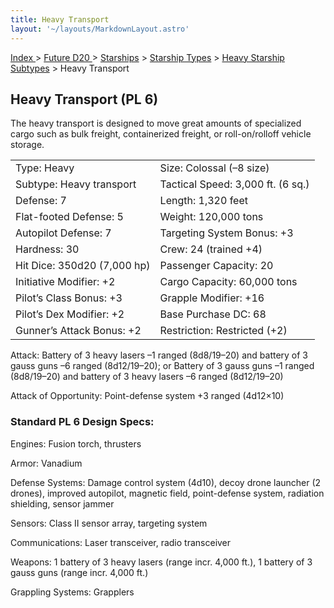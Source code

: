 ```yaml
---
title: Heavy Transport
layout: '~/layouts/MarkdownLayout.astro'
---
```


[ Index ](/) > [ Future D20 ](/future.d20.srd) > [Starships](/future.d20.srd/starships) > [Starship Types](/future.d20.srd/starships/starship) > [Heavy Starship Subtypes](/future.d20.srd/starships/starship.types/heavy.starship) > Heavy Transport

## Heavy Transport (PL 6)

The heavy transport is designed to move great amounts of specialized cargo
such as bulk freight, containerized freight, or roll-on/rolloff vehicle
storage.


<table> <tr><td>Type: Heavy</td><td>Size: Colossal (–8 size)</td></tr> <tr class="shaded"><td>Subtype: Heavy transport</td><td>Tactical Speed: 3,000 ft. (6 sq.)</td></tr> <tr><td>Defense: 7</td><td>Length: 1,320 feet</td></tr> <tr class="shaded"><td>Flat-footed Defense: 5</td><td>Weight: 120,000 tons</td></tr> <tr><td>Autopilot Defense: 7</td><td>Targeting System Bonus: +3</td></tr> <tr class="shaded"><td>Hardness: 30</td><td>Crew: 24 (trained +4)</td></tr> <tr><td>Hit Dice: 350d20 (7,000 hp)</td><td>Passenger Capacity: 20</td></tr> <tr class="shaded"><td>Initiative Modifier: +2</td><td>Cargo Capacity: 60,000 tons</td></tr> <tr><td>Pilot’s Class Bonus: +3</td><td>Grapple Modifier: +16</td></tr> <tr class="shaded"><td>Pilot’s Dex Modifier: +2</td><td>Base Purchase DC: 68</td></tr> <tr><td>Gunner’s Attack Bonus: +2</td><td>Restriction: Restricted (+2)</td></tr> </table>


Attack: Battery of 3 heavy lasers –1 ranged (8d8/19–20) and battery of 3 gauss
guns –6 ranged (8d12/19–20); or Battery of 3 gauss guns –1 ranged (8d8/19–20)
and battery of 3 heavy lasers –6 ranged (8d12/19–20)

Attack of Opportunity: Point-defense system +3 ranged (4d12×10)

### Standard PL 6 Design Specs:

Engines: Fusion torch, thrusters

Armor: Vanadium

Defense Systems: Damage control system (4d10), decoy drone launcher (2
drones), improved autopilot, magnetic field, point-defense system, radiation
shielding, sensor jammer

Sensors: Class II sensor array, targeting system

Communications: Laser transceiver, radio transceiver

Weapons: 1 battery of 3 heavy lasers (range incr. 4,000 ft.), 1 battery of 3
gauss guns (range incr. 4,000 ft.)

Grappling Systems: Grapplers

